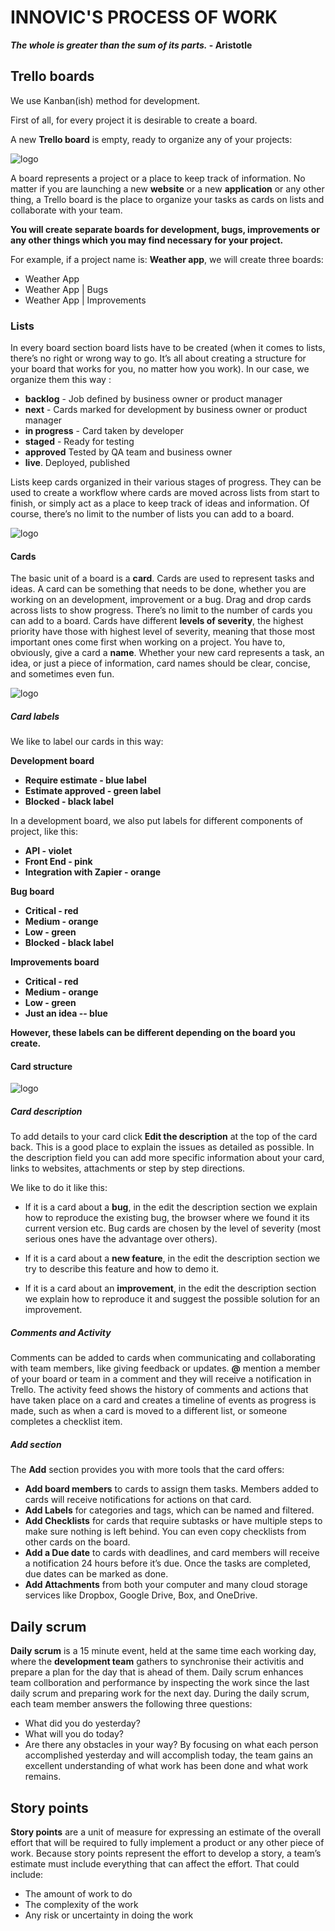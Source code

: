 # **INNOVIC'S PROCESS OF WORK** # 

**_The whole is greater than the sum of its parts._ - Aristotle**


## **Trello boards** ##

We use Kanban(ish) method for development.

First of all, for every project it is desirable to create a board.

A new **Trello board** is empty, ready to organize any of your projects:

![logo](images/create_a_board.png) 

A board represents a project or a place to keep track of information. No matter if you are launching a new **website** or a new **application** or any other thing, a Trello board is the place to organize your tasks as cards on lists and collaborate with your team.

**You will create separate boards for development, bugs, improvements or any other things which you may find necessary for your project.**

For example, if a project name is: **Weather app**, we will create three boards: 

- Weather App
- Weather App | Bugs
- Weather App | Improvements

### **Lists** ###

In every board section board lists have to be created (when it comes to lists, there’s no right or wrong way to go. It’s all about creating a structure for your board that works for you, no matter how you work). In our case, we organize them this way : 

- **backlog** - Job defined by business owner or product manager
- **next** - Cards marked for development by business owner or product manager
- **in progress** - Card taken by developer
- **staged** - Ready for testing
- **approved** Tested by QA team and business owner
- **live**. Deployed, published

Lists keep cards organized in their various stages of progress. They can be used to create a workflow where cards are moved across lists from start to finish, or simply act as a place to keep track of ideas and information. Of course, there’s no limit to the number of lists you can add to a board.

![logo](images/trello_lists.png)

#### **Cards** ####

The basic unit of a board is a **card**. Cards are used to represent tasks and ideas. A card can be something that needs to be done, whether you are working on an development, improvement or a bug. Drag and drop cards across lists to show progress. There’s no limit to the number of cards you can add to a board.
Cards have different **levels of severity**, the highest priority have those with highest level of severity, meaning that those most important ones come first when working on a project.
You have to, obviously, give a card a **name**. Whether your new card represents a task, an idea, or just a piece of information, card names should be clear, concise, and sometimes even fun.

![logo](images/card_names_and_labels.png)

##### **Card labels** #####

We like to label our cards in this way:

**Development board**

- **Require estimate - blue label**
- **Estimate approved - green label**
- **Blocked - black label**

In a development board, we also put labels for different components of project, like this:

- **API - violet**
- **Front End - pink**
- **Integration with Zapier - orange**

**Bug board**

- **Critical - red**
- **Medium - orange**
- **Low - green**
- **Blocked - black label**

**Improvements board**

- **Critical - red**
- **Medium - orange**
- **Low - green**
- **Just an idea -- blue**

**However, these labels can be different depending on the board you create.**

#### **Card structure** ####

![logo](images/card_structure.png)

##### **Card description** #####

To add details to your card click **Edit the description** at the top of the card back. This is a good place to explain the issues as detailed as possible. In the description field you can add more specific information about your card, links to websites, attachments or step by step directions.

We like to do it like this:

- If it is a card about a **bug**, in the edit the description section we explain how to reproduce the existing bug, the browser where we found it its current version etc. Bug cards are chosen by the level of severity (most serious ones have the advantage over others).

- If it is a card about a **new feature**, in the edit the description section we try to describe this feature and how to demo it.

- If it is a card about an **improvement**, in the edit the description section we explain how to reproduce it and suggest the possible solution for an improvement.

##### **Comments and Activity** ##### 

Comments can be added to cards when communicating and collaborating with team members, like giving feedback or updates. **@** mention a member of your board or team in a comment and they will receive a notification in Trello. The activity feed shows the history of comments and actions that have taken place on a card and creates a timeline of events as progress is made, such as when a card is moved to a different list, or someone completes a checklist item.

##### **Add section** #####

The **Add** section provides you with more tools that the card offers:

- **Add board members** to cards to assign them tasks. Members added to cards will receive notifications for actions on that card.
- **Add Labels** for categories and tags, which can be named and filtered.
- **Add Checklists** for cards that require subtasks or have multiple steps to make sure nothing is left behind. You can even copy checklists from other cards on the board.
- **Add a Due date** to cards with deadlines, and card members will receive a notification 24 hours before it’s due. Once the tasks are completed, due dates can be marked as done.
- **Add Attachments** from both your computer and many cloud storage services like Dropbox, Google Drive, Box, and OneDrive.

## **Daily scrum** ##

**Daily scrum** is a 15 minute event, held at the same time each working day, where the **development team** gathers to synchronise their activitis and prepare a plan for the day that is ahead of them. Daily scrum enhances team collboration and performance by inspecting the work since the last daily scrum and preparing work for the next day. During the daily scrum, each team member answers the following three questions:
- What did you do yesterday?
- What will you do today?
- Are there any obstacles in your way?
By focusing on what each person accomplished yesterday and will accomplish today, the team gains an excellent understanding of what work has been done and what work remains. 

## **Story points** ##

**Story points** are a unit of measure for expressing an estimate of the overall effort that will be required to fully implement a product or any other piece of work.
Because story points represent the effort to develop a story, a team’s estimate must include everything that can affect the effort. That could include:
- The amount of work to do
- The complexity of the work
- Any risk or uncertainty in doing the work


